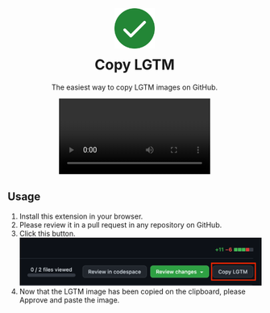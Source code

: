 <div align="center">
  <img src="./assets/icon.png" alt="Copy LGTM extension's icon" width="80px" />
  <h1 style="margin-top:12px;">Copy LGTM</h1>
  <p>The easiest way to copy LGTM images on GitHub.</p>
  <video src="https://github.com/hayato-osh/copy-lgtm/assets/74091672/c1b068a1-0b4f-4723-8aaa-dae3fc8632a0">
    Demo
  </video>
</div>

<h2>Usage</h2>
<ol>
  <li>Install this extension in your browser.</li>
  <li>Please review it in a pull request in any repository on GitHub.</li>
  <li>
    <p style="margin:0;">Click this button.</p>
    <img src="./assets/github-lgtm.png" alt="GitHub Pull Request screen. The Copy LGTM button is located to the right of the Review Changes button and is highlighted with a red border." />
  </li>
  <li>Now that the LGTM image has been copied on the clipboard, please Approve and paste the image.</li>
</ol>
